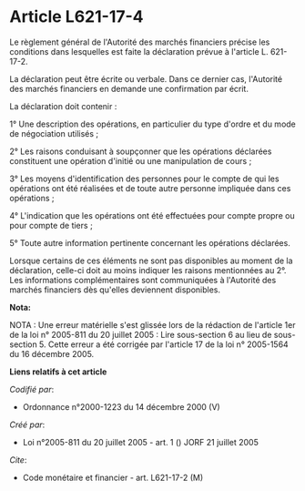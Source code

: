 # Article L621-17-4

Le règlement général de l'Autorité des marchés financiers précise les conditions dans lesquelles est faite la déclaration
prévue à l'article L. 621-17-2.

La déclaration peut être écrite ou verbale. Dans ce dernier cas, l'Autorité des marchés financiers en demande une
confirmation par écrit.

La déclaration doit contenir :

1° Une description des opérations, en particulier du type d'ordre et du mode de négociation utilisés ;

2° Les raisons conduisant à soupçonner que les opérations déclarées constituent une opération d'initié ou une manipulation de
cours ;

3° Les moyens d'identification des personnes pour le compte de qui les opérations ont été réalisées et de toute autre
personne impliquée dans ces opérations ;

4° L'indication que les opérations ont été effectuées pour compte propre ou pour compte de tiers ;

5° Toute autre information pertinente concernant les opérations déclarées.

Lorsque certains de ces éléments ne sont pas disponibles au moment de la déclaration, celle-ci doit au moins indiquer les
raisons mentionnées au 2°. Les informations complémentaires sont communiquées à l'Autorité des marchés financiers dès
qu'elles deviennent disponibles.

**Nota:**

NOTA : Une erreur matérielle s'est glissée lors de la rédaction de l'article 1er de la loi n° 2005-811 du 20 juillet 2005 :
Lire sous-section 6 au lieu de sous-section 5. Cette erreur a été corrigée par l'article 17 de la loi n° 2005-1564 du 16
décembre 2005.

**Liens relatifs à cet article**

_Codifié par_:

  - Ordonnance n°2000-1223 du 14 décembre 2000 (V)

_Créé par_:

  - Loi n°2005-811 du 20 juillet 2005 - art. 1 () JORF 21 juillet 2005

_Cite_:

  - Code monétaire et financier - art. L621-17-2 (M)

